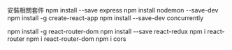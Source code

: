 安裝相關套件
npm install --save express
npm install nodemon --save-dev
npm install -g create-react-app
npm install --save-dev concurrently


npm install -g react-router-dom
npm install --save react-redux
npm i react-router
npm i react-router-dom
npm i cors